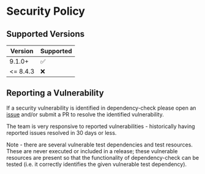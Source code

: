 # Security Policy

## Supported Versions

| Version  | Supported          |
| ---------|--------------------|
| 9.1.0+   | :white_check_mark: |
| <= 8.4.3 | :x:                |

## Reporting a Vulnerability

If a security vulnerability is identified in dependency-check please
open an [issue](https://github.com/jeremylong/DependencyCheck/issues/new/choose)
and/or submit a PR to resolve the identified vulnerability.

The team is very responsive to reported vulnerabilities - historically having reported issues resolved in 30 days or less.

Note - there are several vulnerable test dependencies and test resources. These are never executed or included in a release; these vulnerable resources are present so that the functionality of dependency-check can be tested (i.e. it correctly identifies the given vulnerable test dependency).
